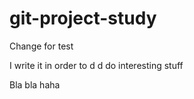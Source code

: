 # git-project-study
Change for test

I write it in order to d d  do interesting stuff

Bla bla 
haha